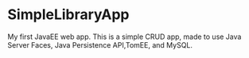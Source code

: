 # SimpleLibraryApp

My first JavaEE web app. This is a simple CRUD app, made to use Java Server Faces, Java Persistence API,TomEE, and MySQL.
